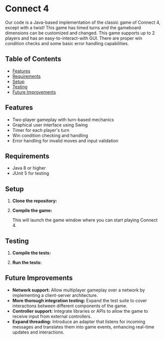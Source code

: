 # Connect 4

Our code is a Java-based implementation of the classic game of Connect 4, except with a twist! This game has timed turns and the gameboard dimensions can be customized and changed. This game supports up to 2 players and has an easy-to-interact-with GUI. There are proper win condition checks and some basic error handling capabilities.

## Table of Contents
- [Features](#features)
- [Requirements](#requirements)
- [Setup](#setup)
- [Testing](#testing)
- [Future Improvements](#future-improvements)

## Features
- Two-player gameplay with turn-based mechanics
- Graphical user interface using Swing
- Timer for each player's turn
- Win condition checking and handling
- Error handling for invalid moves and input validation

## Requirements
- Java 8 or higher
- JUnit 5 for testing

## Setup

1. **Clone the repository:**


2. **Compile the game:**

    This will launch the game window where you can start playing Connect 4.

## Testing

1. **Compile the tests:**


2. **Run the tests:**


## Future Improvements

- **Network support:** Allow multiplayer gameplay over a network by implementing a client-server architecture.
- **More thorough integration testing:** Expand the test suite to cover interactions between different components of the game.
- **Controller support:** Integrate libraries or APIs to allow the game to receive input from external controllers.
- **Expand threading:** Introduce an adapter that listens for incoming messages and translates them into game events, enhancing real-time updates and interactions.
